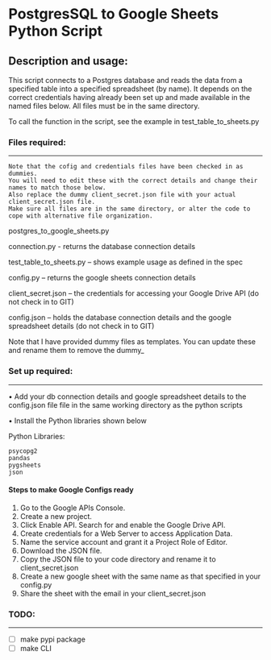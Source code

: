 # PostgresSQL to Google Sheets Python Script

## Description and usage:

This script connects to a Postgres database and reads the data from a specified table into a specified spreadsheet (by name). It depends on the correct credentials having already been set up and made available in the named files below. All files must be in the same directory.

To call the function in the script, see the example in test_table_to_sheets.py

### Files required:

---

```
Note that the cofig and credentials files have been checked in as dummies.
You will need to edit these with the correct details and change their names to match those below.
Also replace the dummy client_secret.json file with your actual client_secret.json file.
Make sure all files are in the same directory, or alter the code to cope with alternative file organization.
```

postgres_to_google_sheets.py

connection.py - returns the database connection details

test_table_to_sheets.py – shows example usage as defined in the spec

config.py – returns the google sheets connection details

client_secret.json – the credentials for accessing your Google Drive API (do not check in to GIT)

config.json – holds the database connection details and the google spreadsheet details (do not check in to GIT)

Note that I have provided dummy files as templates. You can update these and rename them to remove the dummy\_

### Set up required:

---

• Add your db connection details and google spreadsheet details to the config.json file file in the same working directory as the python scripts

• Install the Python libraries shown below

Python Libraries:

```
psycopg2
pandas
pygsheets
json
```

#### Steps to make Google Configs ready

1. Go to the Google APIs Console.
2. Create a new project.
3. Click Enable API. Search for and enable the Google Drive API.
4. Create credentials for a Web Server to access Application Data.
5. Name the service account and grant it a Project Role of Editor.
6. Download the JSON file.
7. Copy the JSON file to your code directory and rename it to client_secret.json
8. Create a new google sheet with the same name as that specified in your config.py
9. Share the sheet with the email in your client_secret.json

### TODO:

---

- [ ] make pypi package
- [ ] make CLI
